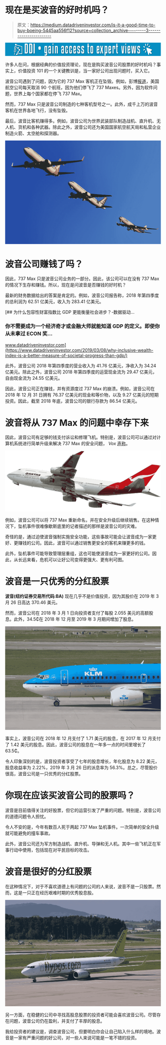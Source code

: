 # 现在是买波音的好时机吗？

> 原文：<https://medium.datadriveninvestor.com/is-it-a-good-time-to-buy-boeing-5445aa556f12?source=collection_archive---------3----------------------->

[![](img/a372d4cdfa841dbc50aa4c5f1d6332a0.png)](http://www.track.datadriveninvestor.com/1B9E)

许多人在问，根据经典的价值投资理论，现在是购买波音公司股票的好时机吗？事实上，价值投资 101 的一个关键教训是，当一家好公司出现问题时，买入它。

波音公司遇到了问题，因为它的 737 Max 客机正在坠毁。例如，彭博[报道](https://www.bloomberg.com/news/articles/2019-03-24/american-extends-737-max-flight-cancellations-through-april-24)，美国航空公司每天取消 90 个航班，因为他们停飞了 737 Maxes。另外，因为软件问题，世界上每个国家都在停飞 737 Max。

然而，737 Max 只是波音公司制造的七种客机型号之一。此外，成千上万的波音客机在世界各地飞行，没有坠毁。

最后，波音比客机赚得多。例如，波音公司为世界武装部队制造战机、直升机、无人机、货机和各种武器。除此之外，波音公司还为美国国家航空航天局和私营企业制造火箭、太空舱和探测器。

![](img/00a79d1303bc010d83b900192387d5cb.png)

# **波音公司赚钱了吗？**

因此，737 Max 只是波音公司业务的一部分。因此，该公司可以在没有 737 Max 的情况下生存和赚钱。所以，现在是问波音是否赚钱的好时机？

最新的财务数据给出的答案是肯定的。例如，波音公司报告称，2018 年第四季度的总利润为 62.51 亿美元，收入为 283.41 亿美元。

[](https://www.datadriveninvestor.com/2019/03/08/why-inclusive-wealth-index-is-a-better-measure-of-societal-progress-than-gdp/) [## 为什么包容性财富指数比 GDP 更能衡量社会进步？-数据驱动…

### 你不需要成为一个经济奇才或金融大师就能知道 GDP 的定义。即使你从未拿过 ECON 奖…

www.datadriveninvestor.com](https://www.datadriveninvestor.com/2019/03/08/why-inclusive-wealth-index-is-a-better-measure-of-societal-progress-than-gdp/) 

此外，波音公司 2018 年第四季度的营业收入为 41.76 亿美元，净收入为 34.24 亿美元。除此之外，波音公司 2018 年第四季度的运营现金流为 29.47 亿美元，自由现金流为 24.55 亿美元。

因此，波音公司正在赚钱，并有资源度过 737 Max 的崩溃。例如，波音公司在 2018 年 12 月 31 日拥有 76.37 亿美元的现金和等价物，以及 9.27 亿美元的短期投资。因此，截至 2018 年底，波音公司的银行存款为 86.54 亿美元。

# 波音将从 737 Max 的问题中幸存下来

因此，波音公司有足够的钱支付诉讼和修理飞机。特别是，波音公司可以通过对计算机系统进行简单升级来解决 737 Max 的安全问题， *Vox* [声称](https://www.vox.com/the-goods/2019/3/22/18277694/boeing-737-max-ethiopian-airlines-lion-air-safety)。

![](img/a0c420ff376f536c2c0faec9b0e85ef9.png)

例如，波音公司可以将 737 Max 重新命名，并在安全升级后继续销售。在这种情况下，坠机事件很难像歇斯底里的记者描述的那样是波音公司的灾难。

奇怪的是，通过迫使波音强制实施安全功能，这些事故可能会让波音成为一家更好、更赚钱的公司。因此，波音可以通过销售更安全的客机来赚更多的钱。

此外，坠机事件可能导致管理层重组，这也可能使波音成为一家更好的公司。因此，从长远来看，危机可以让好公司变得更强大、更有利可图。

# **波音是一只优秀的分红股票**

**波音(纽约证券交易所代码:BA)** 现在几乎不是价值投资，因为其股价在 2019 年 3 月 26 日高达 370.46 美元。

然而，波音公司在 2018 年 3 月 1 日向投资者支付了每股 2.055 美元的高额股息。此外，34.5₵在 2018 年 12 月至 2019 年 3 月期间增加了股息。

![](img/67f361e6c8034b9a8e798d267a26d5ce.png)

事实上，波音公司在 2018 年 12 月支付了 1.71 美元的股息，在 2017 年 12 月支付了 1.42 美元的股息。因此，波音公司的股息在一年多一点的时间里增长了 63.5₵。

令人印象深刻的是，波音投资者享受了七年的股息增长，年化股息为 8.22 美元，股息收益率为 2.22%，2019 年 3 月 26 日的派息率为 56.3%。总之，尽管股价很高，波音公司是一只优秀的分红股票。

# **你现在应该买波音公司的股票吗？**

波音是目前值得关注的好股票，但它的运营引发了严重的问题。特别是，波音公司的道德问题令人担忧。

令人不安的是，今年有数百人死于两起 737 Max 坠机事件。一次简单的安全升级就可能避免的撞车事故。

此外，波音公司还为军方制造战机、直升机、导弹和无人机。其中一些飞机正在军事行动中使用，包括现在对平民目标的攻击。

# **波音是很好的分红股票**

在这种情况下，对于不喜欢道德上有问题的公司的人来说，波音不是一只股票。然而，这是一只正在经历艰难时期的优秀股息股。

![](img/fb8063b231917377ab27429668dedd36.png)

另一方面，在稳健的公司中寻找高股息股票的投资者可能会喜欢波音公司。尽管存在问题，波音公司仍在盈利，并支付了丰厚的股息。

我给投资者的建议是，调查波音公司，但要明白你会让自己陷入什么样的境地。波音是一家有严重问题的好公司，对一些人来说可能是一笔不错的投资。